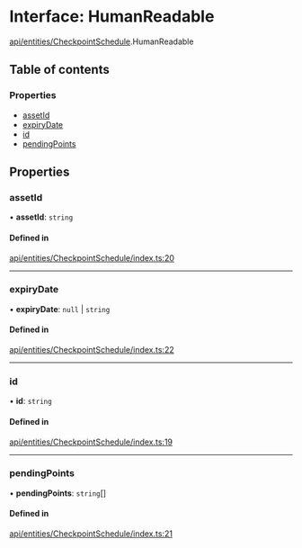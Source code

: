 # Interface: HumanReadable

[api/entities/CheckpointSchedule](../wiki/api.entities.CheckpointSchedule).HumanReadable

## Table of contents

### Properties

- [assetId](../wiki/api.entities.CheckpointSchedule.HumanReadable#assetid)
- [expiryDate](../wiki/api.entities.CheckpointSchedule.HumanReadable#expirydate)
- [id](../wiki/api.entities.CheckpointSchedule.HumanReadable#id)
- [pendingPoints](../wiki/api.entities.CheckpointSchedule.HumanReadable#pendingpoints)

## Properties

### assetId

• **assetId**: `string`

#### Defined in

[api/entities/CheckpointSchedule/index.ts:20](https://github.com/PolymeshAssociation/polymesh-sdk/blob/f8a937f04/src/api/entities/CheckpointSchedule/index.ts#L20)

___

### expiryDate

• **expiryDate**: ``null`` \| `string`

#### Defined in

[api/entities/CheckpointSchedule/index.ts:22](https://github.com/PolymeshAssociation/polymesh-sdk/blob/f8a937f04/src/api/entities/CheckpointSchedule/index.ts#L22)

___

### id

• **id**: `string`

#### Defined in

[api/entities/CheckpointSchedule/index.ts:19](https://github.com/PolymeshAssociation/polymesh-sdk/blob/f8a937f04/src/api/entities/CheckpointSchedule/index.ts#L19)

___

### pendingPoints

• **pendingPoints**: `string`[]

#### Defined in

[api/entities/CheckpointSchedule/index.ts:21](https://github.com/PolymeshAssociation/polymesh-sdk/blob/f8a937f04/src/api/entities/CheckpointSchedule/index.ts#L21)
